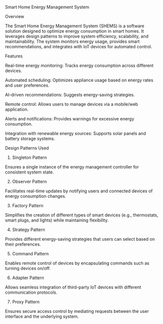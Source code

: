 Smart Home Energy Management System

Overview

The Smart Home Energy Management System (SHEMS) is a software solution designed to optimize energy consumption in smart homes. It leverages design patterns to improve system efficiency, scalability, and maintainability. The system monitors energy usage, provides smart recommendations, and integrates with IoT devices for automated control.

Features

Real-time energy monitoring: Tracks energy consumption across different devices.

Automated scheduling: Optimizes appliance usage based on energy rates and user preferences.

AI-driven recommendations: Suggests energy-saving strategies.

Remote control: Allows users to manage devices via a mobile/web application.

Alerts and notifications: Provides warnings for excessive energy consumption.

Integration with renewable energy sources: Supports solar panels and battery storage systems.

Design Patterns Used

1. Singleton Pattern

Ensures a single instance of the energy management controller for consistent system state.

2. Observer Pattern

Facilitates real-time updates by notifying users and connected devices of energy consumption changes.

3. Factory Pattern

Simplifies the creation of different types of smart devices (e.g., thermostats, smart plugs, and lights) while maintaining flexibility.

4. Strategy Pattern

Provides different energy-saving strategies that users can select based on their preferences.

5. Command Pattern

Enables remote control of devices by encapsulating commands such as turning devices on/off.

6. Adapter Pattern

Allows seamless integration of third-party IoT devices with different communication protocols.

7. Proxy Pattern

Ensures secure access control by mediating requests between the user interface and the underlying system.
